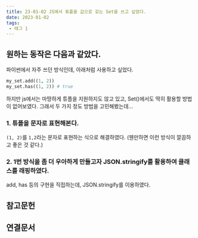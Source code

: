 ```yaml
---
title: 23-01-02 JS에서 튜플을 값으로 갖는 Set을 쓰고 싶었다.
date: 2023-01-02
tags:
 - 태그 1
---
```


## 원하는 동작은 다음과 같았다.

파이썬에서 자주 쓰던 방식인데, 아래처럼 사용하고 싶었다.

```python
my_set.add((1, 2))
my_set.has((1, 2)) # true
```

하지만 js에서는 마땅하게 튜플을 지원하지도 않고 있고, Set()에서도 딱히 활용할 방법이 없어보였다. 그래서 두 가지 정도 방법을 고민해봤는데...

### 1. 튜플을 문자로 표현해본다.

`(1, 2)`를 `1,2`라는 문자로 표현하는 식으로 해결하였다. (웬만하면 이런 방식이 깔끔하고 좋은 것 같다.)

### 2. 1번 방식을 좀 더 우아하게 만들고자 JSON.stringify를 활용하여 클래스를 래핑하였다.

add, has 등의 구현을 직접하는데, JSON.stringify를 이용하였다.

## 참고문헌


## 연결문서

